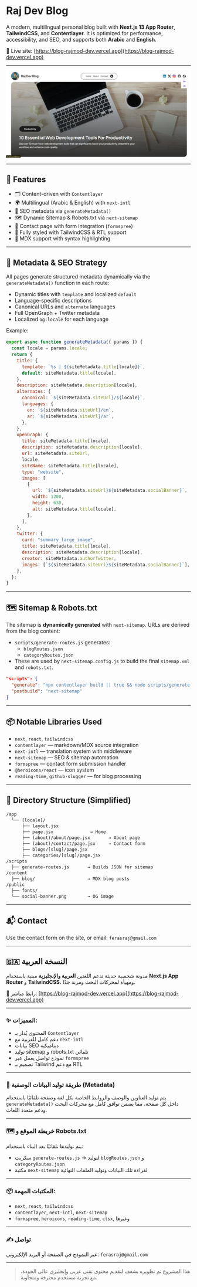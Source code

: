 # Raj Dev Blog

A modern, multilingual personal blog built with **Next.js 13 App Router**, **TailwindCSS**, and **Contentlayer**. It is optimized for performance, accessibility, and SEO, and supports both **Arabic** and **English**.

🔗 Live site: [https://blog-rajmod-dev.vercel.app](https://blog-rajmod-dev.vercel.app)

---

![Raj Dev Blog Banner](./public/social-banner.png)

---

## 📌 Features

- 🗂️ Content-driven with `Contentlayer`
- 🌍 Multilingual (Arabic & English) with `next-intl`
- 📄 SEO metadata via `generateMetadata()`
- 🗺️ Dynamic Sitemap & Robots.txt via `next-sitemap`
- 💬 Contact page with form integration (`formspree`)
- 🎨 Fully styled with TailwindCSS & RTL support
- 📖 MDX support with syntax highlighting

---

## 🧠 Metadata & SEO Strategy

All pages generate structured metadata dynamically via the `generateMetadata()` function in each route:

- Dynamic titles with `template` and localized `default`
- Language-specific descriptions
- Canonical URLs and `alternate` languages
- Full OpenGraph + Twitter metadata
- Localized `og:locale` for each language

Example:

```js
export async function generateMetadata({ params }) {
  const locale = params.locale;
  return {
    title: {
      template: `%s | ${siteMetadata.title[locale]}`,
      default: siteMetadata.title[locale],
    },
    description: siteMetadata.description[locale],
    alternates: {
      canonical: `${siteMetadata.siteUrl}/${locale}`,
      languages: {
        en: `${siteMetadata.siteUrl}/en`,
        ar: `${siteMetadata.siteUrl}/ar`,
      },
    },
    openGraph: {
      title: siteMetadata.title[locale],
      description: siteMetadata.description[locale],
      url: siteMetadata.siteUrl,
      locale,
      siteName: siteMetadata.title[locale],
      type: "website",
      images: [
        {
          url: `${siteMetadata.siteUrl}${siteMetadata.socialBanner}`,
          width: 1200,
          height: 630,
          alt: siteMetadata.title[locale],
        },
      ],
    },
    twitter: {
      card: "summary_large_image",
      title: siteMetadata.title[locale],
      description: siteMetadata.description[locale],
      creator: siteMetadata.authorTwitter,
      images: [`${siteMetadata.siteUrl}${siteMetadata.socialBanner}`],
    },
  };
}
```

---

## 🗺️ Sitemap & Robots.txt

The sitemap is **dynamically generated** with `next-sitemap`. URLs are derived from the blog content:

- `scripts/generate-routes.js` generates:
  - `blogRoutes.json`
  - `categoryRoutes.json`
- These are used by `next-sitemap.config.js` to build the final `sitemap.xml` and `robots.txt`.

```json
"scripts": {
  "generate": "npx contentlayer build || true && node scripts/generate-routes.js",
  "postbuild": "next-sitemap"
}
```

---

## 📦 Notable Libraries Used

- `next`, `react`, `tailwindcss`
- `contentlayer` — markdown/MDX source integration
- `next-intl` — translation system with middleware
- `next-sitemap` — SEO & sitemap automation
- `formspree` — contact form submission handler
- `@heroicons/react` — icon system
- `reading-time`, `github-slugger` — for blog processing

---

## 📁 Directory Structure (Simplified)

```
/app
  └── [locale]/
      ├── layout.jsx
      ├── page.jsx              → Home
      ├── (about)/about/page.jsx       → About page
      ├── (about)/contact/page.jsx     → Contact form
      ├── blogs/[slug]/page.jsx
      ├── categories/[slug]/page.jsx
/scripts
  ├── generate-routes.js       → Builds JSON for sitemap
/content
  ├── blog/                    → MDX blog posts
/public
  ├── fonts/
  └── social-banner.png        → OG image
```

---

## 📬 Contact

Use the contact form on the site, or email: `ferasraj@gmail.com`

---

## 🇸🇦 النسخة العربية

مدونة شخصية حديثة تدعم اللغتين **العربية والإنجليزية** مبنية باستخدام **Next.js App Router** و **TailwindCSS**، ومهيأة لمحركات البحث ومرنة جدًا.

🔗 رابط مباشر: [https://blog-rajmod-dev.vercel.app](https://blog-rajmod-dev.vercel.app)

---

### ✨ المميزات:

- المحتوى يُدار بـ `Contentlayer`
- دعم كامل للعربية مع `next-intl`
- بيانات SEO ديناميكية
- توليد sitemap و robots.txt تلقائي
- نموذج تواصل يعمل عبر `formspree`
- تصميم بـ Tailwind مع دعم RTL

---

### 🧠 طريقة توليد البيانات الوصفية (Metadata)

يتم توليد العناوين والوصف والروابط الخاصة بكل لغة وصفحة تلقائيًا باستخدام `generateMetadata()` داخل كل صفحة، مما يضمن توافق كامل مع محركات البحث ودعم متعدد اللغات.

---

### 🗺️ خريطة الموقع و Robots.txt

يتم توليدها تلقائيًا بعد البناء باستخدام:

- سكربت `generate-routes.js` → لتوليد `blogRoutes.json` و `categoryRoutes.json`
- مكتبة `next-sitemap` لقراءة تلك البيانات وتوليد الملفات النهائية

---

### 📦 المكتبات المهمة:

- `next`, `react`, `tailwindcss`
- `contentlayer`, `next-intl`, `next-sitemap`
- `formspree`, `heroicons`, `reading-time`, `clsx`, وغيرها

---

### ✍️ تواصل

عبر النموذج في الصفحة أو البريد الإلكتروني: `ferasraj@gmail.com`

---

> هذا المشروع تم تطويره بشغف لتقديم محتوى تقني عربي وإنجليزي عالي الجودة، مع تجربة مستخدم محترفة ومتجاوبة.
